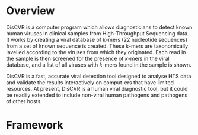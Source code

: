 # Overview
DisCVR is a computer program which allows diagnosticians to detect known human viruses in clinical samples from High-Throughput Sequencing data. It works by creating a viral database of _k_-mers (22 nucleotide sequences) from a set of known sequence is created. These _k_-mers are taxonomically lavelled according to the viruses from which they originated. Each read in the sample is then screened for the presence of _k_-mers in the viral database, and a list of all viruses with _k_-mers found in the sample is shown. 

DisCVR is a fast, accurate viral detection tool designed to analyse HTS data and validate the results interactively on comput-ers that have limited resources. At present, DisCVR is a human viral diagnostic tool, but it could be readily extended to include non-viral human pathogens and pathogens of other hosts. 
# Framework
